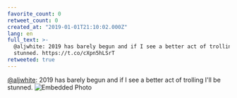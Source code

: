 ```yaml
---
favorite_count: 0
retweet_count: 0
created_at: "2019-01-01T21:10:02.000Z"
lang: en
full_text: >-
  @aljwhite: 2019 has barely begun and if I see a better act of trolling I'll be
  stunned. https://t.co/cXpn5hLSrT
retweeted: true
---
```


[@aljwhite](https://twitter.com/aljwhite): 2019 has barely begun and if I see a
better act of trolling I'll be stunned.
![Embedded Photo](https://twitter-media-coderbyheart.s3.eu-north-1.amazonaws.com/1080209555987017728-Dv0csi7XQAAEy0l.jpg)
